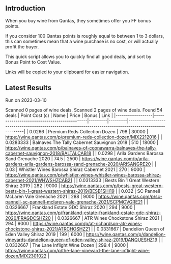 ## Introduction

When you buy wine from Qantas, they sometimes offer you FF bonus points. 

If you consider 100 Qantas points is roughly equal to between 1 to 3 dollars, this can sometimes mean that a wine purchase is no cost, or will actually profit the buyer.

This quick script allows you to quickly find all good deals, and sort by Bonus Point to Cost Value.

Links will be copied to your clipboard for easier navigation.

## Latest Results

Run on 2023-03-10

Scanned 0 pages of wine deals.
Scanned 2 pages of wine deals.
Found 54 deals
|   Point Cost (c) | Name                                        |   Price |   Bonus | Link                                                                                                    |
|------------------|---------------------------------------------|---------|---------|---------------------------------------------------------------------------------------------------------|
|        0.0266    | Premium Reds Collection Dozen               |   798   |   30000 | https://wine.qantas.com/p/premium-reds-collection-dozen/MIX2212016                                      |
|        0.0283333 | Balnaves The Tally Cabernet Sauvignon 2018  |   510   |   18000 | https://wine.qantas.com/p/balnaves-of-coonawarra-balnaves-the-tally-cabernet-sauvignon-2018/BALTALCAB18 |
|        0.0298    | Arila Gardens Barossa Sand Grenache 2020    |    74.5 |    2500 | https://wine.qantas.com/p/arila-gardens-arila-gardens-barossa-sand-grenache-2020/ARISANGRE20            |
|        0.03      | Whistler Wines Barossa Shiraz Cabernet 2021 |   270   |    9000 | https://wine.qantas.com/p/whistler-wines-whistler-wines-barossa-shiraz-cabernet-2021/WHWSHZCAB21        |
|        0.0313333 | Bests Bin 1 Great Western Shiraz 2019       |   282   |    9000 | https://wine.qantas.com/p/bests-great-western-bests-bin-1-great-western-shiraz-2019/BESB1SHI19          |
|        0.032     | SC Pannell McLaren Vale Grenache 2021       |   288   |    9000 | https://wine.qantas.com/p/sc-pannell-sc-pannell-mclaren-vale-grenache-2021/SCPMCVGRE21                  |
|        0.0326667 | Frankland Estate GDC Shiraz 2020            |   294   |    9000 | https://wine.qantas.com/p/frankland-estate-frankland-estate-gdc-shiraz-2020/FRAGDCSHZ20                 |
|        0.0326667 | ATR Wines Chockstone Shiraz 2021            |   294   |    9000 | https://wine.qantas.com/p/at-richardson-atr-wines-chockstone-shiraz-2021/ATRCHOSHZ21                    |
|        0.0331667 | Dandelion Queen of Eden Valley Shiraz 2019  |   199   |    6000 | https://wine.qantas.com/p/dandelion-vineyards-dandelion-queen-of-eden-valley-shiraz-2019/DANQUESHZ19    |
|        0.0332667 | The Lane Inflight Wine Dozen                |   299.4 |    9000 | https://wine.qantas.com/p/the-lane-vineyard-the-lane-inflight-wine-dozen/MIX2301022                     |

